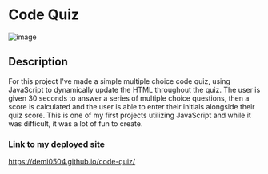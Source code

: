 # Code Quiz
![image](https://user-images.githubusercontent.com/59584773/83600211-b06bee80-a533-11ea-9bee-7b521d86ec72.png)
## Description
For this project I've made a simple multiple choice code quiz, using JavaScript to dynamically update the HTML throughout the quiz. The user
is given 30 seconds to answer a series of multiple choice questions, then a score is calculated and the user is able to enter their initials
alongside their quiz score. This is one of my first projects utilizing JavaScript and while it was difficult, it was a lot of fun to create.
### Link to my deployed site
https://demi0504.github.io/code-quiz/
